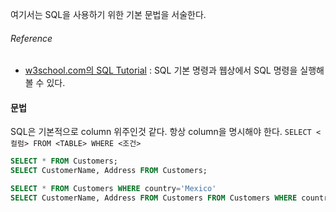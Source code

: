 여기서는 SQL을 사용하기 위한 기본 문법을 서술한다.

###### Reference
 - [w3school.com의 SQL Tutorial](http://www.w3schools.com/sql/default.asp) : SQL 기본 명령과 웹상에서 SQL 명령을 실행해 볼 수 있다.
 
#### 문법
SQL은 기본적으로 column 위주인것 같다. 
항상 column을 명시해야 한다. `SELECT <컬럼> FROM <TABLE> WHERE <조건>`

``` sql
SELECT * FROM Customers;
SELECT CustomerName, Address FROM Customers;

SELECT * FROM Customers WHERE country='Mexico'
SELECT CustomerName, Address FROM Customers FROM Customers WHERE country='Mexico';

```
